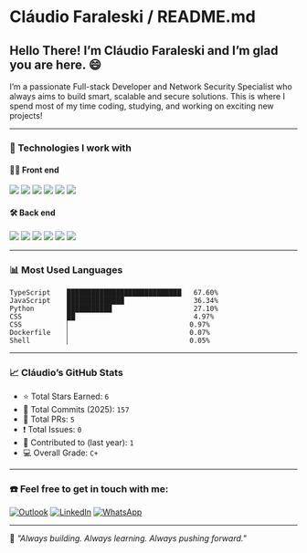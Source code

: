 
# Cláudio Faraleski / README.md

## Hello There! I’m Cláudio Faraleski and I’m glad you are here. 😄

I’m a passionate Full-stack Developer and Network Security Specialist who always aims to build smart, scalable and secure solutions. This is where I spend most of my time coding, studying, and working on exciting new projects!

---

### 🚀 Technologies I work with

#### 👨‍💻 Front end
<p>
  <img src="https://img.shields.io/badge/HTML5-E34F26?style=for-the-badge&logo=html5&logoColor=white" />
  <img src="https://img.shields.io/badge/CSS3-1572B6?style=for-the-badge&logo=css3&logoColor=white" />
  <img src="https://img.shields.io/badge/JavaScript-F7DF1E?style=for-the-badge&logo=javascript&logoColor=black" />
  <img src="https://img.shields.io/badge/TypeScript-3178C6?style=for-the-badge&logo=typescript&logoColor=white" />
  <img src="https://img.shields.io/badge/React-20232A?style=for-the-badge&logo=react&logoColor=61DAFB" />
  <img src="https://img.shields.io/badge/Flutter-02569B?style=for-the-badge&logo=flutter&logoColor=white" />
</p>

#### 🛠️ Back end
<p>
  <img src="https://img.shields.io/badge/Node.js-339933?style=for-the-badge&logo=nodedotjs&logoColor=white" />
  <img src="https://img.shields.io/badge/Express.js-404D59?style=for-the-badge" />
  <img src="https://img.shields.io/badge/PHP-777BB4?style=for-the-badge&logo=php&logoColor=white" />
  <img src="https://img.shields.io/badge/Python-3776AB?style=for-the-badge&logo=python&logoColor=white" />
  <img src="https://img.shields.io/badge/MySQL-4479A1?style=for-the-badge&logo=mysql&logoColor=white" />
  <img src="https://img.shields.io/badge/MongoDB-47A248?style=for-the-badge&logo=mongodb&logoColor=white" />
</p>

---

### 📊 Most Used Languages
```text
TypeScript    ████████████████████████████   67.60%
JavaScript    ██████████████                 36.34%
Python        ███████████                    27.10%
CSS           ██                             4.97%
CSS           ▏                             0.97%
Dockerfile    ▏                             0.07%
Shell         ▏                             0.05%
```

---

### 📈 Cláudio’s GitHub Stats

- ⭐ Total Stars Earned: `6`
- 🔄 Total Commits (2025): `157`
- 🚀 Total PRs: `5`
- ❗ Total Issues: `0`
- 📅 Contributed to (last year): `1`
- 💻 Overall Grade: `C+`

---

### ☎️ Feel free to get in touch with me:

[![Outlook](https://img.shields.io/badge/MICROSOFT%20OUTLOOK-0078D4?style=for-the-badge&logo=microsoft-outlook&logoColor=white)](mailto:claudio.faraleski@outlook.com)
[![LinkedIn](https://img.shields.io/badge/LINKEDIN-0A66C2?style=for-the-badge&logo=linkedin&logoColor=white)](https://www.linkedin.com/in/claudiofaraleski/)
[![WhatsApp](https://img.shields.io/badge/WHATSAPP-25D366?style=for-the-badge&logo=whatsapp&logoColor=white)](https://wa.me/)

---

🎯 _"Always building. Always learning. Always pushing forward."_
